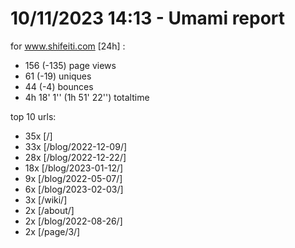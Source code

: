 # 10/11/2023 14:13 - Umami report
for www.shifeiti.com [24h] :

 - 156 (-135) page views
 - 61 (-19) uniques
 - 44 (-4) bounces
 - 4h 18' 1'' (1h 51' 22'') totaltime


top 10 urls:
 - 35x [/]
 - 33x [/blog/2022-12-09/]
 - 28x [/blog/2022-12-22/]
 - 18x [/blog/2023-01-12/]
 - 9x [/blog/2022-05-07/]
 - 6x [/blog/2023-02-03/]
 - 3x [/wiki/]
 - 2x [/about/]
 - 2x [/blog/2022-08-26/]
 - 2x [/page/3/]


